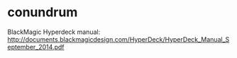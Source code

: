 # conundrum

BlackMagic Hyperdeck manual:
http://documents.blackmagicdesign.com/HyperDeck/HyperDeck_Manual_September_2014.pdf
